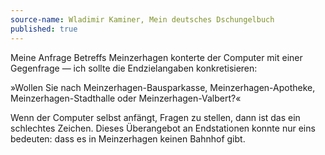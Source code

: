 ```yaml
---
source-name: Wladimir Kaminer, Mein deutsches Dschungelbuch
published: true
---
```


<p>Meine Anfrage Betreffs Meinzerhagen konterte der Computer mit einer Gegenfrage — ich sollte die Endzielangaben konkretisieren:</p>

<p>»Wollen Sie nach Meinzerhagen-Bausparkasse, Meinzerhagen-Apotheke, Meinzerhagen-Stadthalle oder Meinzerhagen-Valbert?«</p>

<p>Wenn der Computer selbst anfängt, Fragen zu stellen, dann ist das ein schlechtes Zeichen. Dieses Überangebot an Endstationen konnte nur eins bedeuten: dass es in Meinzerhagen keinen Bahnhof gibt.</p>


